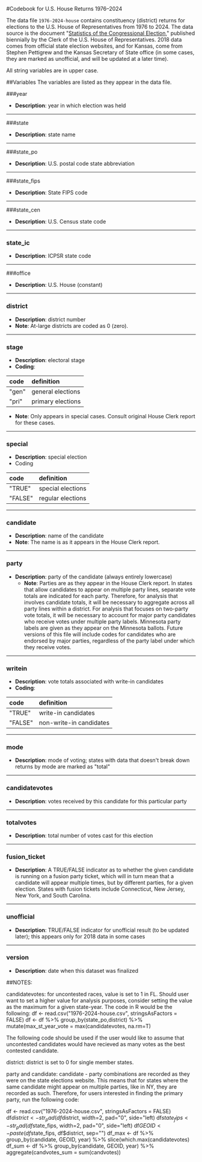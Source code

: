 ﻿
#Codebook for U.S. House Returns 1976–2024

The data file `1976-2024-house` contains constituency (district) returns for elections to the U.S. House of Representatives from 1976 to 2024.  The data source is the document "[Statistics of the Congressional Election](https://history.house.gov/Institution/Election-Statistics/)," published biennially by the Clerk of the U.S. House of Representatives. 2018 data comes from official state election websites, and for Kansas, come from Stephen Pettigrew and the Kansas Secretary of State office (in some cases, they are marked as unofficial, and will be updated at a later time).

All string variables are in upper case. 

##Variables 
The variables are listed as they appear in the data file.  

###year
 - **Description**: year in which election was held
 
---------------

###state
 - **Description**: state name

 ---------------
 
###state_po
 - **Description**: U.S. postal code state abbreviation

 ---------------
 
###state_fips
 - **Description**: State FIPS code

----------------

###state_cen
 - **Description**: U.S. Census state code

 ---------------
 
### state_ic
 - **Description**: ICPSR state code

 --------------- 
 
###office
- **Description**: U.S. House (constant)
  
---------------

### district
 - **Description**: district number
 - ****Note****:	At-large districts are coded as 0 (zero).

---------------

### stage
 - **Description**: electoral stage
 - **Coding**: 

| code | definition |
|:---|:---|
| "gen" | general elections |
| "pri" | primary elections |

 - **Note**: Only appears in special cases. Consult original House Clerk report for these cases.

----------------

### special
- **Description**: special election
- Coding  

| code | definition |
|:---|:---|
| "TRUE" | special elections |
| "FALSE" | regular elections |

----------------

### candidate
  - **Description**: name of the candidate
  - **Note**: The name is as it appears in the House Clerk report.

----------------

### party
- **Description**: party of the candidate (always entirely lowercase)
  - **Note**: Parties are as they appear in the House Clerk report.  In states that allow candidates to appear on multiple party lines, separate vote totals are indicated for each party.  Therefore, for analysis that involves candidate totals, it will be necessary to aggregate across all party lines within a district.  For analysis that focuses on two-party vote totals, it will be necessary to account for major party candidates who receive votes under multiple party labels. Minnesota party labels are given as they appear on the Minnesota ballots. Future versions of this file will include codes for candidates who are endorsed by major parties, regardless of the party label under which they receive votes.
	
----------------
	
### writein
- **Description**: vote totals associated with write-in candidates
- **Coding**:

| code | definition |
|:---|:---|
| "TRUE" | write-in candidates |
| "FALSE" | non-write-in candidates |

-----------------

### mode
- **Description**: mode of voting; states with data that doesn't break down returns by mode are marked as "total"

----------------
	
### candidatevotes 
 - **Description**: votes received by this candidate for this particular party

----------------

### totalvotes
 - **Description**: total number of votes cast for this election

 ----------------


### fusion_ticket
 - **Description**: A TRUE/FALSE indicator as to whether the given candidate is running on a fusion party ticket, which will in turn mean that a candidate will appear multiple times, but by different parties, for a given election. States with fusion tickets include Connecticut, New Jersey, New York, and South Carolina. 

 ----------------
### unofficial
- **Description**: TRUE/FALSE indicator for unofficial result (to be updated later); this appears only for 2018 data in some cases

----------------

### version  
- **Description**: date when this dataset was finalized

##NOTES: 

candidatevotes: for uncontested races, value is set to 1 in FL. Should user want to set a higher value for analysis 
purposes, consider setting the value as the maximum for a given state-year. The code in R would be the following:
df <- read.csv("1976-2024-house.csv", stringsAsFactors = FALSE)
df <- df %>%
   group_by(state_po,district) %>%
   mutate(max_st_year_vote = max(candidatevotes, na.rm=T)

The following code should be used if the user would like to assume that uncontested candidates would have recieved
as many votes as the best contested candidate.

district: district is set to 0 for single member states. 

party and candidate: candidate - party combinations are recorded as they were on the state elections website. This
means that for states where the same candidate might appear on multiple parties, like in NY, they are recorded as
such. Therefore, for users interested in finding the primary party, run the following code: 

df <- read.csv("1976-2024-house.csv", stringsAsFactors = FALSE)
df$district <- str_pad(df$district, width=2, pad="0", side="left)
df$state_fips <- str_pad(df$state_fips, width=2, pad="0", side="left)
df$GEOID <- paste(df$state_fips, df$district, sep="")
df_max <- df %>%
   group_by(candidate, GEOID, year) %>%
   slice(which.max(candidatevotes)
df_sum <- df %>%
   group_by(candidate, GEOID, year) %>%
   aggregate(candvotes_sum = sum(candvotes))


 
